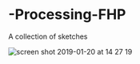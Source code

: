 # -Processing-FHP
A collection of sketches

![screen shot 2019-01-20 at 14 27 19](https://user-images.githubusercontent.com/46865586/51486908-31dd3980-1da2-11e9-8307-b6673048b92a.png)
